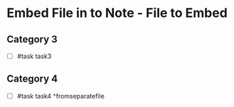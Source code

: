 # Embed File in to Note - File to Embed

## Category 3

- [ ] #task task3

## Category 4

- [ ] #task task4 ^fromseparatefile
